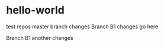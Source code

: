 # hello-world
test repos
master branch changes
Branch B1 changes go here

Branch B1 another changes
